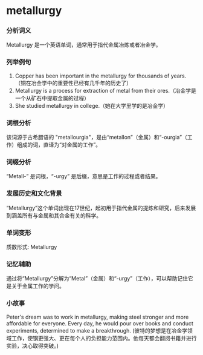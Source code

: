 # metallurgy

### 分析词义

  

Metallurgy 是一个英语单词，通常用于指代金属冶炼或者冶金学。

  

### 列举例句

  

1.  Copper has been important in the metallurgy for thousands of years.（铜在冶金学中的重要性已经有几千年的历史了）
2.  Metallurgy is a process for extraction of metal from their ores.（冶金学是一个从矿石中提取金属的过程）
3.  She studied metallurgy in college.（她在大学里学的是冶金学）

  

### 词根分析

  

该词源于古希腊语的 "metallourgia"，是由“metallon”（金属）和“-ourgia”（工作）组成的词，直译为“对金属的工作”。

  

### 词缀分析

  

“Metall-” 是词根，“-urgy” 是后缀，意思是工作的过程或者结果。

  

### 发展历史和文化背景

  

“Metallurgy”这个单词出现在17世纪，起初用于指代金属的提炼和研究，后来发展到涵盖所有与金属和其合金有关的科学。

  

### 单词变形

  

质数形式: Metallurgy

  

### 记忆辅助

  

通过将“Metallurgy”分解为“Metal”（金属）和“-urgy”（工作），可以帮助记住它是关于金属工作的学问。

  

### 小故事

  

Peter's dream was to work in metallurgy, making steel stronger and more affordable for everyone. Every day, he would pour over books and conduct experiments, determined to make a breakthrough. (彼特的梦想是在冶金学领域工作，使钢更强大、更在每个人的负担能力范围内。他每天都会翻阅书籍并进行实验，决心取得突破。)
